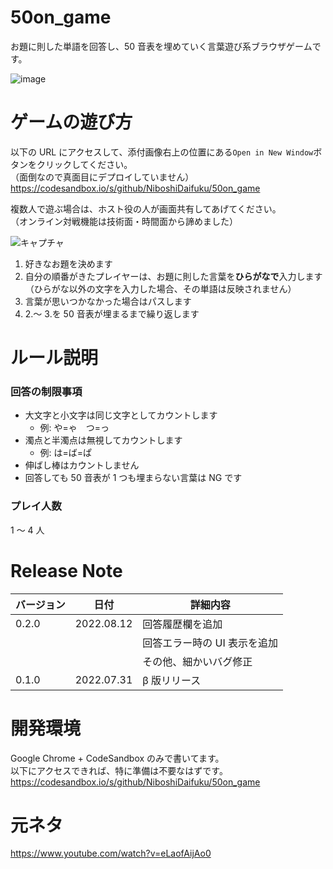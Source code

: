 # 50on_game

お題に則した単語を回答し、50 音表を埋めていく言葉遊び系ブラウザゲームです。

![image](https://user-images.githubusercontent.com/53576995/184232010-7571ed02-37d2-4cce-89fc-d583a5d2bc39.png)

# ゲームの遊び方

以下の URL にアクセスして、添付画像右上の位置にある`Open in New Window`ボタンをクリックしてください。  
（面倒なので真面目にデプロイしていません）  
https://codesandbox.io/s/github/NiboshiDaifuku/50on_game

複数人で遊ぶ場合は、ホスト役の人が画面共有してあげてください。  
（オンライン対戦機能は技術面・時間面から諦めました）

![キャプチャ](https://user-images.githubusercontent.com/53576995/181920053-9998c047-2f4c-46f9-8d92-ad61aca9f59b.PNG)

1. 好きなお題を決めます
2. 自分の順番がきたプレイヤーは、お題に則した言葉を**ひらがなで**入力します  
   （ひらがな以外の文字を入力した場合、その単語は反映されません）
3. 言葉が思いつかなかった場合はパスします
4. 2.～ 3.を 50 音表が埋まるまで繰り返します

# ルール説明

### 回答の制限事項

- 大文字と小文字は同じ文字としてカウントします
  - 例: や=ゃ　つ=っ
- 濁点と半濁点は無視してカウントします
  - 例: は=ば=ぱ
- 伸ばし棒はカウントしません
- 回答しても 50 音表が 1 つも埋まらない言葉は NG です

### プレイ人数

1 ～ 4 人

# Release Note

| バージョン | 日付       | 詳細内容                     |
| ---------- | ---------- | ---------------------------- |
| 0.2.0      | 2022.08.12 | 回答履歴欄を追加             |
|            |            | 回答エラー時の UI 表示を追加 |
|            |            | その他、細かいバグ修正       |
| 0.1.0      | 2022.07.31 | β 版リリース                 |

# 開発環境

Google Chrome + CodeSandbox のみで書いてます。  
以下にアクセスできれば、特に準備は不要なはずです。  
https://codesandbox.io/s/github/NiboshiDaifuku/50on_game

# 元ネタ

https://www.youtube.com/watch?v=eLaofAijAo0
